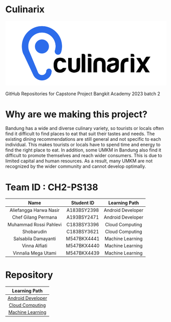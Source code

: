 # Culinarix 
![Logo](https://github.com/keeptrain/Culinarix/blob/main/CulinarixLogo.png?raw=true)

GitHub Repositories for Capstone Project Bangkit Academy 2023 batch 2

# Why are we making this project?
Bandung has a wide and diverse culinary variety, so tourists or locals often find it difficult to find places to eat that suit their tastes and needs. The existing dining recommendations are still general and not specific to each individual. This makes tourists or locals have to spend time and energy to find the right place to eat.
In addition, some UMKM in Bandung also find it difficult to promote themselves and reach wider consumers. This is due to limited capital and human resources. As a result, many UMKM are not recognized by the wider community and cannot develop optimally.

# Team ID : CH2-PS138
| Name | Student ID | Learning Path |
|:-----------:|:------------:|:------------:|
| Aliefangga Harwa Nasir | A183BSY2398 | Android Developer
| Chef Gilang Permana    | A193BSY2471 | Android Developer
| Muhammad Rossi Pahlevi | C183BSY3396 | Cloud Computing
| Shobarudin             | C183BSY3621 | Cloud Computing
| Salsabila Damayanti    | M547BKX4441 | Machine Learning
| Vinna Alfiati          | M547BKX4440 | Machine Learning
| Vinnalia Mega Utami    | M547BKX4439 | Machine Learning

# Repository
| Learning Path |
|:-----------:|
| [Android Developer](https://github.com/keeptrain/Culinarix-App/) | 
| [Cloud Computing]([https://github.com/alghoziii/api-collaborative_filtering](https://github.com/LeeVonks/Culinarix-API-Documentation)) |
| [Machine Learning](https://drive.google.com/drive/folders/1XV_g5sIU-H5lffU5iLo9GEe1HM7j4aGm) |
